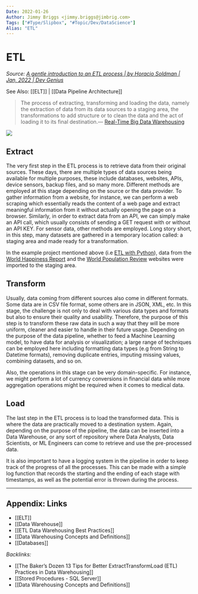 ```yaml
---
Date: 2022-01-26
Author: Jimmy Briggs <jimmy.briggs@jimbrig.com>
Tags: ["#Type/Slipbox", "#Topic/Dev/DataScience"]
Alias: "ETL"
---
```


# ETL

*Source: [A gentle introduction to an ETL process | by Horacio Soldman | Jan, 2022 | Dev Genius](https://blog.devgenius.io/a-gentle-introduction-to-an-etl-process-19925e16367c)*


See Also: [[ELT]] | [[Data Pipeline Architecture]]

> The process of extracting, transforming and loading the data, namely the extraction of data from its data sources to a staging area, the transformations to add structure or to clean the data and the act of loading it to its final destination.— [Real-Time Big Data Warehousing](https://doi.org/10.4018/978-1-5225-5516-2.ch002)

![](https://i.imgur.com/9eyhQvG.png)


## Extract

The very first step in the ETL process is to retrieve data from their original sources. These days, there are multiple types of data sources being available for multiple purposes, these include databases, websites, APIs, device sensors, backup files, and so many more. Different methods are employed at this stage depending on the source or the data provider. To gather information from a website, for instance, we can perform a web scraping which essentially reads the content of a web page and extract meaningful information from it without actually opening the page on a browser. Similarly, in order to extract data from an API, we can simply make an API call, which usually consists of sending a GET request with or without an API KEY. For sensor data, other methods are employed. Long story short, in this step, many datasets are gathered in a temporary location called: a staging area and made ready for a transformation.

In the example project mentioned above (i.e [ETL with Python](https://github.com/HoracioSoldman/etl-with-python)), data from the [World Happiness Report](https://worldhappiness.report/ed/2021/) and the [World Population Review](https://worldpopulationreview.com/country-rankings/happiest-countries-in-the-world) websites were imported to the staging area.

## Transform

Usually, data coming from different sources also come in different formats. Some data are in CSV file format, some others are in JSON, XML, etc. In this stage, the challenge is not only to deal with various data types and formats but also to ensure their quality and usability. Therefore, the purpose of this step is to transform these raw data in such a way that they will be more uniform, cleaner and easier to handle in their future usage. Depending on the purpose of the data pipeline, whether to feed a Machine Learning model, to have data for analysis or visualization; a large range of techniques can be employed here including formatting data types (e.g from String to Datetime formats), removing duplicate entries, imputing missing values, combining datasets, and so on.

Also, the operations in this stage can be very domain-specific. For instance, we might perform a lot of currency conversions in financial data while more aggregation operations might be required when it comes to medical data.

## Load

The last step in the ETL process is to load the transformed data. This is where the data are practically moved to a destination system. Again, depending on the purpose of the pipeline, the data can be inserted into a Data Warehouse, or any sort of repository where Data Analysts, Data Scientists, or ML Engineers can come to retrieve and use the pre-processed data.

It is also important to have a logging system in the pipeline in order to keep track of the progress of all the processes. This can be made with a simple log function that records the starting and the ending of each stage with timestamps, as well as the potential error is thrown during the process.

***

## Appendix: Links

- [[ELT]]
- [[Data Warehouse]]
- [[ETL Data Warehousing Best Practices]]
- [[Data Warehousing Concepts and Definitions]]
- [[Databases]]

*Backlinks:*

-   [[The Baker’s Dozen 13 Tips for Better ExtractTransformLoad (ETL) Practices in Data Warehousing]]
-   [[Stored Procedures - SQL Server]]
-   [[Data Warehousing Concepts and Definitions]]

